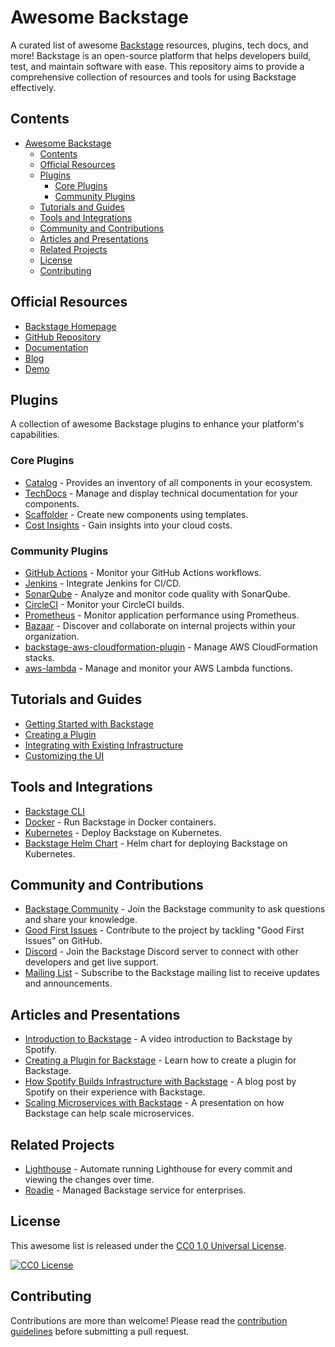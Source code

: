 # Awesome Backstage

A curated list of awesome [Backstage](https://backstage.io/) resources, plugins, tech docs, and more! Backstage is an open-source platform that helps developers build, test, and maintain software with ease. This repository aims to provide a comprehensive collection of resources and tools for using Backstage effectively.

## Contents

- [Awesome Backstage](#awesome-backstage)
  - [Contents](#contents)
  - [Official Resources](#official-resources)
  - [Plugins](#plugins)
    - [Core Plugins](#core-plugins)
    - [Community Plugins](#community-plugins)
  - [Tutorials and Guides](#tutorials-and-guides)
  - [Tools and Integrations](#tools-and-integrations)
  - [Community and Contributions](#community-and-contributions)
  - [Articles and Presentations](#articles-and-presentations)
  - [Related Projects](#related-projects)
  - [License](#license)
  - [Contributing](#contributing)

## Official Resources

- [Backstage Homepage](https://backstage.io/)
- [GitHub Repository](https://github.com/backstage/backstage)
- [Documentation](https://backstage.io/docs/)
- [Blog](https://backstage.io/blog/)
- [Demo](https://demo.backstage.io/)

## Plugins

A collection of awesome Backstage plugins to enhance your platform's capabilities.

### Core Plugins

- [Catalog](https://github.com/backstage/backstage/tree/master/plugins/catalog) - Provides an inventory of all components in your ecosystem.
- [TechDocs](https://github.com/backstage/backstage/tree/master/plugins/techdocs) - Manage and display technical documentation for your components.
- [Scaffolder](https://github.com/backstage/backstage/tree/master/plugins/scaffolder) - Create new components using templates.
- [Cost Insights](https://github.com/backstage/backstage/tree/master/plugins/cost-insights) - Gain insights into your cloud costs.

### Community Plugins

- [GitHub Actions](https://github.com/roadiehq/backstage-plugin-github-actions) - Monitor your GitHub Actions workflows.
- [Jenkins](https://github.com/roadiehq/backstage-plugin-jenkins) - Integrate Jenkins for CI/CD.
- [SonarQube](https://github.com/roadiehq/backstage-plugin-sonarqube) - Analyze and monitor code quality with SonarQube.
- [CircleCI](https://github.com/roadiehq/backstage-plugin-circleci) - Monitor your CircleCI builds.
- [Prometheus](https://github.com/roadiehq/backstage-plugin-prometheus) - Monitor application performance using Prometheus.
- [Bazaar](https://github.com/backstage/backstage/tree/master/plugins/bazaar) - Discover and collaborate on internal projects within your organization.
- [backstage-aws-cloudformation-plugin](https://github.com/RoadieHQ/backstage-plugin-aws-cloudformation) - Manage AWS CloudFormation stacks.
- [aws-lambda](https://github.com/RoadieHQ/backstage-plugin-aws-lambda) - Manage and monitor your AWS Lambda functions.

## Tutorials and Guides

- [Getting Started with Backstage](https://backstage.io/docs/getting-started/)
- [Creating a Plugin](https://backstage.io/docs/plugins/create-a-plugin)
- [Integrating with Existing Infrastructure](https://backstage.io/docs/integrations/)
- [Customizing the UI](https://backstage.io/docs/dls/overview)

## Tools and Integrations

- [Backstage CLI](https://backstage.io/docs/cli/)
- [Docker](https://github.com/backstage/backstage/blob/master/contrib/docker/) - Run Backstage in Docker containers.
- [Kubernetes](https://github.com/backstage/backstage/blob/master/contrib/kubernetes/) - Deploy Backstage on Kubernetes.
- [Backstage Helm Chart](https://github.com/backstage/backstage/tree/master/contrib/chart/backstage) - Helm chart for deploying Backstage on Kubernetes.

## Community and Contributions

- [Backstage Community](https://github.com/backstage/community) - Join the Backstage community to ask questions and share your knowledge.
- [Good First Issues](https://github.com/backstage/backstage/issues?q=is%3Aissue+is%3Aopen+label%3A%22good+first+issue%22) - Contribute to the project by tackling "Good First Issues" on GitHub.
- [Discord](https://discord.com/invite/MUpMjP2) - Join the Backstage Discord server to connect with other developers and get live support.
- [Mailing List](https://groups.google.com/g/backstage-users) - Subscribe to the Backstage mailing list to receive updates and announcements.

## Articles and Presentations

- [Introduction to Backstage](https://www.youtube.com/watch?v=Rppv_tlzDOI) - A video introduction to Backstage by Spotify.
- [Creating a Plugin for Backstage](https://www.youtube.com/watch?v=6vp-4xCxafs) - Learn how to create a plugin for Backstage.
- [How Spotify Builds Infrastructure with Backstage](https://engineering.atspotify.com/2020/03/17/what-the-heck-is-backstage-anyway/) - A blog post by Spotify on their experience with Backstage.
- [Scaling Microservices with Backstage](https://www.youtube.com/watch?v=yszSDrUvijQ) - A presentation on how Backstage can help scale microservices.

## Related Projects

- [Lighthouse](https://github.com/GoogleChrome/lighthouse-ci) - Automate running Lighthouse for every commit and viewing the changes over time.
- [Roadie](https://roadie.io/) - Managed Backstage service for enterprises.

## License

This awesome list is released under the [CC0 1.0 Universal License](https://creativecommons.org/publicdomain/zero/1.0/).

[![CC0 License](https://licensebuttons.net/p/zero/1.0/88x31.png)](https://creativecommons.org/publicdomain/zero/1.0/)

## Contributing

Contributions are more than welcome! Please read the [contribution guidelines](CONTRIBUTING.md) before submitting a pull request.

